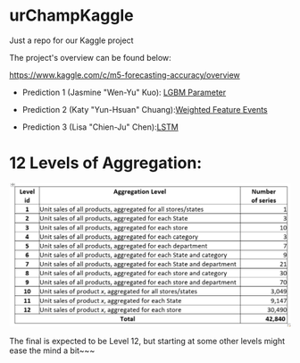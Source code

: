 # urChampKaggle
Just a repo for our Kaggle project 

The project's overview can be found below:

https://www.kaggle.com/c/m5-forecasting-accuracy/overview

- Prediction 1 (Jasmine "Wen-Yu" Kuo): [LGBM Parameter](https://github.com/velwu/urChampKaggle/blob/master/Jasmine_EDA/Walmart%20Prediction.ipynb)

- Prediction 2 (Katy "Yun-Hsuan" Chuang):[Weighted Feature Events](https://github.com/velwu/urChampKaggle/blob/master/Katy_EDA/Add%20Weighted%20Feature_Events.ipynb)

- Prediction 3 (Lisa "Chien-Ju" Chen):[LSTM](https://github.com/velwu/urChampKaggle/blob/master/Chien_EDA/LSTM_Ver2_Final.ipynb)


# 12 Levels of Aggregation:
![Lvl_Agg](Levels_of_Aggregation.PNG)

The final is expected to be Level 12, but starting at some other levels might ease the mind a bit~~~
